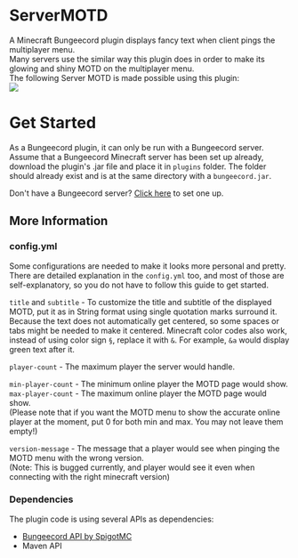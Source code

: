 # ServerMOTD
A Minecraft Bungeecord plugin displays fancy text when client pings the multiplayer menu. <br>
Many servers use the similar way this plugin does in order to make its glowing and shiny MOTD on the multiplayer menu. <br>
The following Server MOTD is made possible using this plugin: <br>
![](https://media.discordapp.net/attachments/880425820861132810/1010684857581572166/unknown.png?width=976&height=141)
# Get Started
As a Bungeecord plugin, it can only be run with a Bungeecord server. 
Assume that a Bungeecord Minecraft server has been set up already,
download the plugin's .jar file and place it in `plugins` folder. 
The folder should already exist and is at the same directory with a `bungeecord.jar`. <br>

Don't have a Bungeecord server? [Click here](https://www.spigotmc.org/wiki/bungeecord-installation/#installing-bungeecord-on-windows)
to set one up.
## More Information
### config.yml
Some configurations are needed to make it looks more personal and pretty. 
There are detailed explanation in the `config.yml` too, and most of those are self-explanatory, so you do not have to follow this guide to get started.<br>

`title` and `subtitle` - To customize the title and subtitle of the displayed MOTD, put it as in String format using single quotation marks surround it. 
Because the text does not automatically get centered, so some spaces or tabs might be needed to make it centered.
Minecraft color codes also work, instead of using color sign `§`, replace it with `&`. For example, `&a` would display green text after it. <br>

`player-count` - The maximum player the server would handle. <br>

`min-player-count` - The minimum online player the MOTD page would show. <br>
`max-player-count` - The maximum online player the MOTD page would show. <br> 
(Please note that if you want the MOTD menu to show the accurate online player at the moment, put 0 for both min and max. You may not leave them empty!) <br>

`version-message` - The message that a player would see when pinging the MOTD menu with the wrong version. <br> 
(Note: This is bugged currently, and player would see it even when connecting with the right minecraft version)
### Dependencies
The plugin code is using several APIs as dependencies:
- [Bungeecord API by SpigotMC](https://github.com/SpigotMC/BungeeCord)
- Maven API
#
